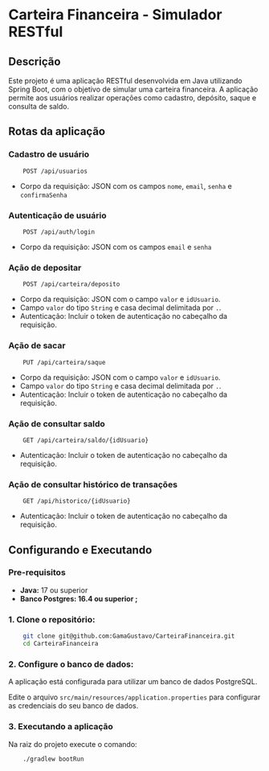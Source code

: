 # Carteira Financeira - Simulador RESTful

## Descrição

Este projeto é uma aplicação RESTful desenvolvida em Java utilizando Spring Boot, com o objetivo de simular uma carteira
financeira. A aplicação permite aos usuários realizar operações como cadastro, depósito, saque e consulta de saldo.

## Rotas da aplicação

### Cadastro de usuário

```http request
    POST /api/usuarios
```
- Corpo da requisição: JSON com os campos `nome`, `email`, `senha` e `confirmaSenha`
### Autenticação de usuário

```http request
    POST /api/auth/login
```
- Corpo da requisição: JSON com os campos `email` e `senha`
### Ação de depositar

```http request
    POST /api/carteira/deposito
```
- Corpo da requisição: JSON com o campo `valor` e `idUsuario`.
- Campo `valor` do tipo `String` e casa decimal delimitada por `.`.
- Autenticação: Incluir o token de autenticação no cabeçalho da requisição.
### Ação de sacar

```http request
    PUT /api/carteira/saque
```
- Corpo da requisição: JSON com o campo `valor` e `idUsuario`.
- Campo `valor` do tipo `String` e casa decimal delimitada por `.`.
- Autenticação: Incluir o token de autenticação no cabeçalho da requisição.
### Ação de consultar saldo

```http request
    GET /api/carteira/saldo/{idUsuario}
```
- Autenticação: Incluir o token de autenticação no cabeçalho da requisição.

### Ação de consultar histórico de transações

```http request
    GET /api/historico/{idUsuario}
```
- Autenticação: Incluir o token de autenticação no cabeçalho da requisição.


## Configurando e Executando

### Pre-requisitos

* **Java:** 17 ou superior
* **Banco Postgres: 16.4 ou superior ;**

### 1. Clone o repositório:

```bash
    git clone git@github.com:GamaGustavo/CarteiraFinanceira.git
    cd CarteiraFinanceira
```
### 2. Configure o banco de dados:
A aplicação está configurada para utilizar um banco de dados PostgreSQL. 

Edite o arquivo `src/main/resources/application.properties` para configurar as credenciais do seu banco de dados.

### 3. Executando a aplicação
Na raiz do projeto execute o comando:
```bash
    ./gradlew bootRun
```

